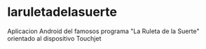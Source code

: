 # laruletadelasuerte
Aplicacion Android del famosos programa "La Ruleta de la Suerte" orientado al dispositivo Touchjet
